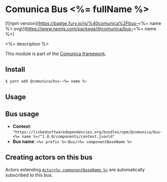 # Comunica Bus <%= fullName %>

[![npm version](https://badge.fury.io/js/%40comunica%2Fbus-<%= name %>.svg)](https://www.npmjs.com/package/@comunica/bus-<%= name %>)

<%= description %>

This module is part of the [Comunica framework](https://github.com/comunica/comunica).

## Install

```bash
$ yarn add @comunica/bus-<%= name %>
```

## Usage

## Bus usage

* **Context**: `"https://linkedsoftwaredependencies.org/bundles/npm/@comunica/bus-<%= name %>/^1.0.0/components/context.jsonld"`
* **Bus name**: `<%= prefix %>:Bus/<%= componentBaseName %>`

## Creating actors on this bus

Actors extending [`Actor<%= componentBaseName %>`](TODO:jsdoc_url) are automatically subscribed to this bus.
